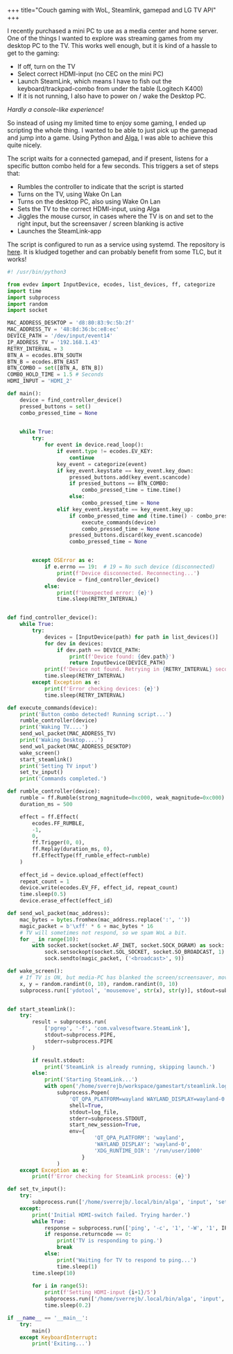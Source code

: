 +++
title="Couch gaming with WoL, Steamlink, gamepad and LG TV API"
+++

I recently purchased a mini PC to use as a media center and home server. One of the things I wanted to explore was streaming games from my desktop PC to the TV. This works well enough, but it is kind of a hassle to get to the gaming:

* If off, turn on the TV
* Select correct HDMI-input (no CEC on the mini PC)
* Launch SteamLink, which means I have to fish out the keyboard/trackpad-combo from under the table (Logitech K400)
* If it is not running, I also have to power on / wake the Desktop PC.

*Hardly a console-like experience!*

So instead of using my limited time to enjoy some gaming, I ended up scripting the whole thing. I wanted to be able to just pick up the gamepad and jump into a game. Using Python and [Alga](https://github.com/Tenzer/alga), I was able to achieve this quite nicely.

The script waits for a connected gamepad, and if present, listens for a specific button combo held for a few seconds. This triggers a set of steps that:

* Rumbles the controller to indicate that the script is started
* Turns on the TV, using Wake On Lan
* Turns on the desktop PC, also using Wake On Lan
* Sets the TV to the correct HDMI-input, using Alga
* Jiggles the mouse cursor, in cases where the TV is on and set to the right input, but the screensaver / screen blanking is active
* Launches the SteamLink-app

The script is configured to run as a service using systemd. The repository is [here](https://github.com/sverrejb/Couchgaming/tree/main). It is kludged together and can probably benefit from some TLC, but it works!

```python
#! /usr/bin/python3

from evdev import InputDevice, ecodes, list_devices, ff, categorize
import time
import subprocess
import random
import socket

MAC_ADDRESS_DESKTOP = 'd8:80:83:9c:5b:2f'
MAC_ADDRESS_TV = '48:8d:36:bc:e8:ec'
DEVICE_PATH = '/dev/input/event14'
IP_ADDRESS_TV = '192.168.1.43'
RETRY_INTERVAL = 3
BTN_A = ecodes.BTN_SOUTH 
BTN_B = ecodes.BTN_EAST
BTN_COMBO = set([BTN_A, BTN_B])
COMBO_HOLD_TIME = 1.5 # Seconds
HDMI_INPUT = 'HDMI_2'

def main():
    device = find_controller_device()
    pressed_buttons = set()
    combo_pressed_time = None

    
    while True:
        try:
            for event in device.read_loop():
                if event.type != ecodes.EV_KEY:
                    continue
                key_event = categorize(event)
                if key_event.keystate == key_event.key_down:
                    pressed_buttons.add(key_event.scancode)
                    if pressed_buttons == BTN_COMBO:
                        combo_pressed_time = time.time()
                    else:
                        combo_pressed_time = None
                elif key_event.keystate == key_event.key_up:
                    if combo_pressed_time and (time.time() - combo_pressed_time >= COMBO_HOLD_TIME):
                        execute_commands(device)
                        combo_pressed_time = None
                    pressed_buttons.discard(key_event.scancode)
                    combo_pressed_time = None


        except OSError as e:
            if e.errno == 19:  # 19 = No such device (disconnected)
                print(f'Device disconnected. Reconnecting...')
                device = find_controller_device()
            else:
                print(f'Unexpected error: {e}')
                time.sleep(RETRY_INTERVAL)


def find_controller_device():
    while True:
        try:
            devices = [InputDevice(path) for path in list_devices()]
            for dev in devices:
                if dev.path == DEVICE_PATH:
                    print(f'Device found: {dev.path}')
                    return InputDevice(DEVICE_PATH)
            print(f'Device not found. Retrying in {RETRY_INTERVAL} seconds...')
            time.sleep(RETRY_INTERVAL)
        except Exception as e:
            print(f'Error checking devices: {e}')
            time.sleep(RETRY_INTERVAL)

def execute_commands(device):
    print('Button combo detected! Running script...')
    rumble_controller(device)
    print('Waking TV....')
    send_wol_packet(MAC_ADDRESS_TV)
    print('Waking Desktop....')
    send_wol_packet(MAC_ADDRESS_DESKTOP) 
    wake_screen()
    start_steamlink()
    print('Setting TV input')
    set_tv_input()        
    print('Commands completed.')

def rumble_controller(device):
    rumble = ff.Rumble(strong_magnitude=0xc000, weak_magnitude=0xc000)
    duration_ms = 500

    effect = ff.Effect(
        ecodes.FF_RUMBLE,
        -1,
        0,
        ff.Trigger(0, 0),
        ff.Replay(duration_ms, 0),
        ff.EffectType(ff_rumble_effect=rumble)
    )
    
    effect_id = device.upload_effect(effect)
    repeat_count = 1
    device.write(ecodes.EV_FF, effect_id, repeat_count)
    time.sleep(0.5)
    device.erase_effect(effect_id) 

def send_wol_packet(mac_address):
    mac_bytes = bytes.fromhex(mac_address.replace(':', ''))
    magic_packet = b'\xff' * 6 + mac_bytes * 16
    # TV will sometimes not respond, so we spam WoL a bit.
    for _ in range(10):
        with socket.socket(socket.AF_INET, socket.SOCK_DGRAM) as sock:
            sock.setsockopt(socket.SOL_SOCKET, socket.SO_BROADCAST, 1)
            sock.sendto(magic_packet, ('<broadcast>', 9))

def wake_screen():
    # If TV is ON, but media-PC has blanked the screen/screensaver, move the mouse a bit.
    x, y = random.randint(0, 10), random.randint(0, 10)
    subprocess.run(['ydotool', 'mousemove', str(x), str(y)], stdout=subprocess.DEVNULL, stderr=subprocess.DEVNULL)


def start_steamlink():
    try:
        result = subprocess.run(
            ['pgrep', '-f', 'com.valvesoftware.SteamLink'], 
            stdout=subprocess.PIPE,
            stderr=subprocess.PIPE
        )

        if result.stdout:
            print('SteamLink is already running, skipping launch.')
        else:
            print('Starting SteamLink...')
            with open('/home/sverrejb/workspace/gamestart/steamlink.log', 'a') as log_file:
                subprocess.Popen(
                    'QT_QPA_PLATFORM=wayland WAYLAND_DISPLAY=wayland-0 flatpak run com.valvesoftware.SteamLink',
                    shell=True,
                    stdout=log_file,
                    stderr=subprocess.STDOUT,
                    start_new_session=True,
                    env={
                            'QT_QPA_PLATFORM': 'wayland',
                            'WAYLAND_DISPLAY': 'wayland-0',
                            'XDG_RUNTIME_DIR': '/run/user/1000'
                        }
                )
    except Exception as e:
        print(f'Error checking for SteamLink process: {e}')

def set_tv_input():
    try:
        subprocess.run(['/home/sverrejb/.local/bin/alga', 'input', 'set', HDMI_INPUT], check=True)
    except:
        print('Initial HDMI-switch failed. Trying harder.')
        while True:
            response = subprocess.run(['ping', '-c', '1', '-W', '1', IP_ADDRESS_TV], stdout=subprocess.PIPE)
            if response.returncode == 0:
                print('TV is responding to ping.')
                break
            else:
                print('Waiting for TV to respond to ping...')
                time.sleep(1)
        time.sleep(10)
        
        for i in range(5):
            print(f'Setting HDMI-input {i+1}/5')
            subprocess.run(['/home/sverrejb/.local/bin/alga', 'input', 'set', HDMI_INPUT])
            time.sleep(0.2)

if __name__ == '__main__':
    try:
        main()
    except KeyboardInterrupt:
        print('Exiting...')
```